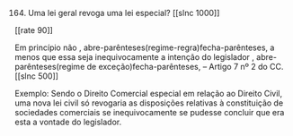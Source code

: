 164. Uma lei geral revoga uma lei especial?
[[slnc 1000]]

[[rate 90]]

Em princípio não , abre-parênteses(regime-regra)fecha-parênteses, a menos que essa seja inequivocamente a intenção do legislador , abre-parênteses(regime de exceção)fecha-parênteses, – Artigo 7 nº 2 do CC.
[[slnc 500]]

Exemplo: Sendo o Direito Comercial especial em relação ao Direito Civil, uma nova lei civil só revogaria as disposições relativas à constituição de sociedades comerciais se inequivocamente se pudesse concluir que era esta a vontade do legislador.
